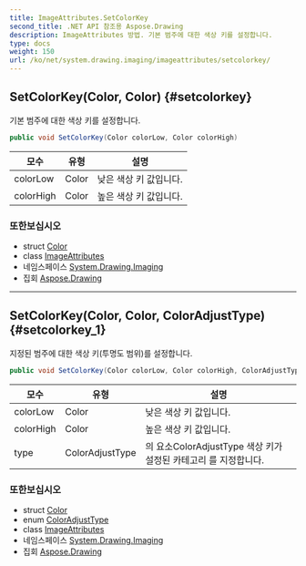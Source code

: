 ```yaml
---
title: ImageAttributes.SetColorKey
second_title: .NET API 참조용 Aspose.Drawing
description: ImageAttributes 방법. 기본 범주에 대한 색상 키를 설정합니다.
type: docs
weight: 150
url: /ko/net/system.drawing.imaging/imageattributes/setcolorkey/
---
```

## SetColorKey(Color, Color) {#setcolorkey}

기본 범주에 대한 색상 키를 설정합니다.

```csharp
public void SetColorKey(Color colorLow, Color colorHigh)
```

| 모수 | 유형 | 설명 |
| --- | --- | --- |
| colorLow | Color | 낮은 색상 키 값입니다. |
| colorHigh | Color | 높은 색상 키 값입니다. |

### 또한보십시오

* struct [Color](../../../system.drawing/color/)
* class [ImageAttributes](../)
* 네임스페이스 [System.Drawing.Imaging](../../imageattributes/)
* 집회 [Aspose.Drawing](../../../)

---

## SetColorKey(Color, Color, ColorAdjustType) {#setcolorkey_1}

지정된 범주에 대한 색상 키(투명도 범위)를 설정합니다.

```csharp
public void SetColorKey(Color colorLow, Color colorHigh, ColorAdjustType type)
```

| 모수 | 유형 | 설명 |
| --- | --- | --- |
| colorLow | Color | 낮은 색상 키 값입니다. |
| colorHigh | Color | 높은 색상 키 값입니다. |
| type | ColorAdjustType | 의 요소ColorAdjustType 색상 키가 설정된 카테고리 를 지정합니다. |

### 또한보십시오

* struct [Color](../../../system.drawing/color/)
* enum [ColorAdjustType](../../coloradjusttype/)
* class [ImageAttributes](../)
* 네임스페이스 [System.Drawing.Imaging](../../imageattributes/)
* 집회 [Aspose.Drawing](../../../)


